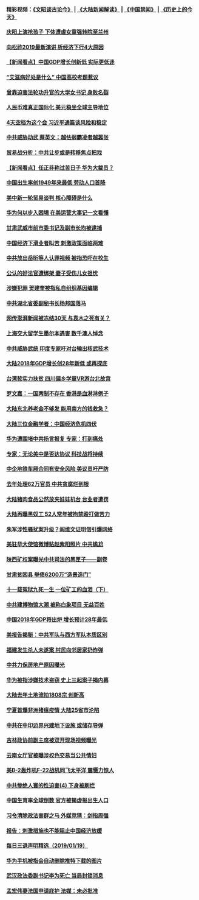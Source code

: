 #### 精彩视频：[《文昭谈古论今》](https://github.com/gfw-breaker/wenzhao/blob/master/README.md?t=01212130) | [《大陆新闻解读》](https://github.com/gfw-breaker/ntdtv-comedy/blob/master/README.md?t=01212130) | [《中国禁闻》](https://github.com/gfw-breaker/ntdtv-news/blob/master/README.md?t=01212130) | [《历史上的今天》](https://github.com/gfw-breaker/today-in-history/blob/master/README.md?t=01212130) 

#### [庆阳上演抢孩子 下体遭虐女童强转院至兰州](../pages/nsc413/n10992210.md?t=01212130) 

#### [向松祚2019最新演讲 析经济下行4大原因](../pages/nsc413/n10992155.md?t=01212130) 

#### [【新闻看点】中国GDP增长创新低 实际更低迷](../pages/nsc413/n10991848.md?t=01212130) 

#### [“艾滋病好处是什么” 中国高校考题惹议](../pages/nsc413/n10992050.md?t=01212130) 

#### [曾靠迫害法轮功升官的大学女书记 身败名裂](../pages/nsc413/n10991893.md?t=01212130) 

#### [人民币难真正国际化 美元稳坐全球主导地位](../pages/nsc413/n10992122.md?t=01212130) 

#### [4天空档为这个会 习近平通篇谈风险和稳定](../pages/nsc413/n10991985.md?t=01212130) 

#### [中共威胁动武 蔡英文：越怯弱霸凌者越嚣张](../pages/nsc413/n10990655.md?t=01212130) 

#### [贸易战分析：中共让步或是转移焦点把戏](../pages/nsc413/n10992099.md?t=01212130) 

#### [【新闻看点】任正非称过苦日子 华为大裁员？](../pages/nsc413/n10992080.md?t=01212130) 

#### [中国出生率创1949年来最低 劳动人口首降](../pages/nsc413/n10991868.md?t=01212130) 

#### [美中新一轮贸易谈判 核心障碍是什么](../pages/nsc413/n10991931.md?t=01212130) 

#### [华为何以步入困境 在美运营大事记一文看懂](../pages/nsc413/n10991923.md?t=01212130) 


#### [甘肃武威市前市委书记及副市长均被逮捕](../pages/nsc413/n10991780.md?t=01212130) 

#### [中国经济下滑业者叫苦 刺激政策面临两难](../pages/nsc413/n10991871.md?t=01212130) 

#### [中共放出岳昕等人认罪视频 被指恐吓在校生](../pages/nsc413/n10991587.md?t=01212130) 

#### [公认的好法官遭绑架 妻子受伤儿女担忧](../pages/nsc413/n10989777.md?t=01212130) 

#### [涉嫌犯罪 贺建奎被指私自组织基因编辑](../pages/nsc413/n10991406.md?t=01212130) 

#### [中共湖北省委副秘书长杨邦国落马](../pages/nsc413/n10991319.md?t=01212130) 

#### [网传澎湃新闻被冻结30天 与袁木之死有关？](../pages/nsc413/n10991033.md?t=01212130) 

#### [上海交大留学生墨尔本遇害 数千澳人悼念](../pages/nsc413/n10981576.md?t=01212130) 

#### [中共威胁武统 印度专家吁对台输出核武技术](../pages/nsc413/n10991334.md?t=01212130) 

#### [大陆2018年GDP增长创28年新低 或再探底](../pages/nsc413/n10990861.md?t=01212130) 

#### [台湾软实力扶贫 四川偏乡学童VR游台北故宫](../pages/nsc413/n10991129.md?t=01212130) 

#### [罗文嘉：一国两制不存在 香港是血淋淋例子](../pages/nsc413/n10987429.md?t=01212130) 

#### [大陆东北养老金不够发 能用南方的钱救急？](../pages/nsc413/n10990701.md?t=01212130) 

#### [大陆三位金融学者：中国经济危机四伏](../pages/nsc413/n10990117.md?t=01212130) 

#### [华为遭围堵中共扬言报复 专家：打到痛处](../pages/nsc413/n10990087.md?t=01212130) 

#### [专家：无论美中是否达协议 科技战将持续](../pages/nsc413/n10990600.md?t=01212130) 

#### [中企地铁车厢合同有安全风险 美议员吁严防](../pages/nsc413/n10989908.md?t=01212130) 

#### [去年处理62万官员 中共贪腐烂到根](../pages/nsc413/n10984910.md?t=01212130) 

#### [大陆猪肉食品公然放夹娃娃机台 台业者遭罚](../pages/nsc413/n10990211.md?t=01212130) 

#### [大陆再曝黑奴工 52人常年被拘禁殴打做苦力](../pages/nsc413/n10990028.md?t=01212130) 

#### [朱军涉性骚扰案升级？阎维文证明信引爆网络](../pages/nsc413/n10989873.md?t=01212130) 

#### [美驻华大使馆微博贴赵紫阳照片 中共尴尬](../pages/nsc413/n10989661.md?t=01212130) 

#### [陕西矿权案曝光中共司法的黑匣子——副卷](../pages/nsc413/n10989909.md?t=01212130) 

#### [甘肃贫困县 举债6200万“造景造门”](../pages/nsc413/n10989625.md?t=01212130) 

#### [十一载冤狱九死一生 一位矿工的血泪（下）](../pages/nsc413/n10982365.md?t=01212130) 

#### [中共建博物馆大潮 被称白象项目 无益百姓](../pages/nsc413/n10989657.md?t=01212130) 

#### [中国2018年GDP将出炉 增长预计28年最低](../pages/nsc413/n10989815.md?t=01212130) 


#### [美报告揭秘：中共军队与西方军队本质区别](../pages/nsc413/n10988007.md?t=01212130) 

#### [福建发生杀人未遂案 村民向邻居家扔炸弹](../pages/nsc413/n10989153.md?t=01212130) 

#### [中共力保房地产原因曝光](../pages/nsc413/n10989270.md?t=01212130) 

#### [华为被指涉嫌技术盗窃 史上三起案子揭内幕](../pages/nsc413/n10988544.md?t=01212130) 

#### [大陆去年土地流拍1808宗 创新高](../pages/nsc413/n10988489.md?t=01212130) 

#### [宁夏首爆非洲猪瘟疫情 大陆25省市沦陷](../pages/nsc413/n10988817.md?t=01212130) 

#### [中共在中印边界兴建地下设施 或储存导弹](../pages/nsc413/n10988979.md?t=01212130) 

#### [吉林政协前副主席被双开现场视频曝光](../pages/nsc413/n10988393.md?t=01212130) 

#### [云南女厅官被曝涉权色交易当公共情妇](../pages/nsc413/n10988570.md?t=01212130) 

#### [美B-2轰炸机F-22战机同飞太平洋 震慑力惊人](../pages/nsc413/n10988582.md?t=01212130) 

#### [中共惨绝人寰的性迫害(4) 下身被刷烂](../pages/nsc413/n10926921.md?t=01212130) 

#### [中国生育率全球倒数 官方被揭虚报出生人口](../pages/nsc413/n10988450.md?t=01212130) 

#### [习令清除政法害群之马 外媒竞猜：剑指周强](../pages/nsc413/n10988345.md?t=01212130) 

#### [报告：刺激措施也不能阻止中国经济放缓](../pages/nsc413/n10988325.md?t=01212130) 

#### [每日三退声明精选（2019/01/19）](../pages/nsc413/n10988486.md?t=01212130) 

#### [华为手机被指会自动删除推特下载的图片](../pages/nsc413/n10988180.md?t=01212130) 

#### [武汉政法委副书记李为死亡 当局封锁消息](../pages/nsc413/n10985694.md?t=01212130) 

#### [孟宏伟妻法国申请庇护 法媒：未必批准](../pages/nsc413/n10988093.md?t=01212130) 

